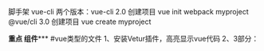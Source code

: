 脚手架 vue-cli
两个版本：vue-cli  2.0   创建项目  vue init webpack myproject
         @vue/cli 3.0   创建项目  vue create myproject


****重点  组件*******
#vue类型的文件
1、安装Vetur插件，高亮显示vue代码
2、3部分：<template> 写dom元素，只能有一个顶级元素
        <script> 写js,结构  export default{...}，注意不能有el，data函数形式，data(){return {...}}
        <style>样式,lang配置语言，scoped当前作用域


1、一个vue类型的文件就是一个组件。
2、什么是组件？为什么要有组件？
   组件：页面上重复出现的dom结构，我们会将其抽离出来，定义为一个组件。一个vue文件就是一个组件
   怎么使用？引入组件，调用组件
3、组件使用步骤：import  ---components注册-----调用,自定义标签的形式